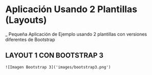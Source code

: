 #  Aplicación Usando 2 Plantillas (Layouts)
_ Pequeña Aplicación de Ejemplo usando 2 plantillas con versiones diferentes de Bootstrap


## LAYOUT 1 CON BOOTSTRAP 3
`![Imagen Bootstrap 3]('images/bootstrap3.png')`